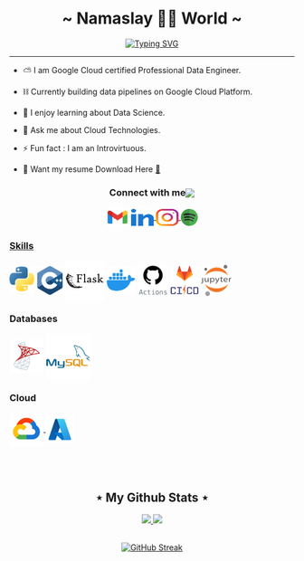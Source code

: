 <div>
  
  <h1 align="center" font-family="" style="text-decoration:none;"> ~ Namaslay 🙏🏼 World ~ </h1>

  <div align="center">

[![Typing SVG](https://readme-typing-svg.demolab.com?font=Handjet&size=35&duration=4000&pause=1000&center=true&vCenter=true&width=435&lines=Data+Engineer;Python+Developer;Cloud+Technology)](https://git.io/typing-svg)

  </div>
</div>

---

<div>  

  - ⛅ I am Google Cloud certified Professional Data Engineer.

  - ⛓ Currently building data pipelines on Google Cloud Platform.

  - 🌱 I enjoy learning about Data Science.

  - 💭 Ask me about Cloud Technologies.

  - ⚡ Fun fact : I am an Introvirtuous.

  - 📄 Want my resume Download Here [📌](resume/Jayati_Gupta_Resume.pdf)

   <!-- - 📫 How to reach me **jayatiguptaa@gmail.com** -->

</div>

<!-- ═════════════════ ⋆★⋆ ═════════════════ -->

<h3 align="center">Connect with me<img align="center" src="https://gist.github.com/haldaranup/f89330e95dfca979a5bc9fd80602761f/raw/8a3d00dfc3aa37c26873bb154227e395ef77cdfa/handshake.gif" height="32px"></h3>

<p align="center">
  <a href="mailto:jayatiguptaa@gmail.com" style="text-decoration:none"><img height="35" width="40" align="center" src = "https://raw.githubusercontent.com/jayati-gupta/jayati-gupta/5f4a348a1d063dac1e83fb66c667371ba86f5911/icons/gmail.svg"></a>
  <a href="https://www.linkedin.com/in/jayati-guptaa" target="blank"><img align="center" src="https://raw.githubusercontent.com/jayati-gupta/jayati-gupta/64a68b4a3acc3d30303e5432b1ecbb99cd7c799c/icons/linked-in-alt.svg" alt="jayatiguptaa" height="30" width="40" />
  </a>
  <a href="https://instagram.com/jey.stfu" target="blank"><img align="center" src="https://raw.githubusercontent.com/jayati-gupta/jayati-gupta/64a68b4a3acc3d30303e5432b1ecbb99cd7c799c/icons/instagram.svg" alt="jey.stfu" height="30" width="40" />
  <a href="https://open.spotify.com/user/312feax6adin6flhcettahvjru5y?si=OGXe_q2tThOfgPM2J6-VIg" target="blank"><img align="center" src="https://github.com/jayati-gupta/jayati-gupta/blob/main/icons/spotify.png?raw=true" alt="jey.stfu" height="30" width="30" />
</p>

### Skills

<p float="left">
  <!-- <a>
    <img src="https://raw.githubusercontent.com/jayati-gupta/jayati-gupta/e59adee862e0ed04e8f1e8025316fa32fe9bcd6a/icons/c.svg" width="50" align="center"/>
  </a> -->
  <a>
    <img src="https://github.com/jayati-gupta/jayati-gupta/blob/main/icons/python.png?raw=true" width="45" align="center"/>
  </a>
  <a>
    <img src="https://raw.githubusercontent.com/jayati-gupta/jayati-gupta/e59adee862e0ed04e8f1e8025316fa32fe9bcd6a/icons/c%2B%2B.svg" width="45" align="center"/>
  </a>
  <a>
    <img src="https://raw.githubusercontent.com/jayati-gupta/jayati-gupta/e59adee862e0ed04e8f1e8025316fa32fe9bcd6a/icons/flask.svg" width="70" align="center"/>
  </a>
  <a>
    <img src="https://raw.githubusercontent.com/jayati-gupta/jayati-gupta/66768b643a1d1ab4fbc20a0ba29271751d1b9fad/icons/docker1.svg"  height="50"align="center"/>
  <a>
    <img src="https://raw.githubusercontent.com/jayati-gupta/jayati-gupta/66768b643a1d1ab4fbc20a0ba29271751d1b9fad/icons/github-actions.svg"  height="55" align="center"/>
  <a>
    <img src="https://github.com/jayati-gupta/jayati-gupta/blob/main/icons/cicd.png?raw=true"  height="55" align="center"/>
  </a> 
  <a>
    <img src="https://raw.githubusercontent.com/jayati-gupta/jayati-gupta/e59adee862e0ed04e8f1e8025316fa32fe9bcd6a/icons/jupyter.svg" width="55" align="center"/>
  </a>
  </a>
</p>

### Databases
 <p float="left">
  <a>
    <img src="https://raw.githubusercontent.com/jayati-gupta/jayati-gupta/66768b643a1d1ab4fbc20a0ba29271751d1b9fad/icons/ms-sql.svg" height="60" align="center"/>
  </a>
  <a>
    <img src="https://raw.githubusercontent.com/jayati-gupta/jayati-gupta/e59adee862e0ed04e8f1e8025316fa32fe9bcd6a/icons/mysql.svg" height="80" align="center"/>
  </a>
</p>

### Cloud
  <a href="https://console.cloud.google.com/" target="_blank" >
    <img src="https://raw.githubusercontent.com/jayati-gupta/jayati-gupta/444895a188156c477d6add3e049cfe6efa9ab5e3/icons/gcp.svg"  height="60" align="center"/>
  </a>
  <a href="https://azure.microsoft.com/" target="_blank" >
    <img src="https://raw.githubusercontent.com/jayati-gupta/jayati-gupta/444895a188156c477d6add3e049cfe6efa9ab5e3/icons/azure.svg"  height="50" align="center" />
  </a>

<!-- Github Stats Section -->
<br></br>
<h2 align="center"> ⋆ My Github Stats ⋆ </h2>

<div align="center">
  <a href="https://github.com/jayati-gupta">
  <img height="165em" src="https://github-readme-stats.vercel.app/api?username=jayati-gupta&theme=dark&show_icons=true&title_color=34b5ed&text_color=ffffff&icon_color=34b5ed&border_radius=15" />
  <img height="165em" src="https://github-readme-stats.vercel.app/api/top-langs/?username=jayati-gupta&theme=dark&layout=compact&title_color=34b5ed&text_color=ffffff&icon_color=fd6744&border_radius=15" />
  </a>
</div>

</br>

<div align="center">

[![GitHub Streak](https://github-readme-streak-stats.herokuapp.com?user=jayati-gupta&theme=dark&border_radius=15&date_format=j%20M%5B%20Y%5D&card_width=500&ring=34b5ed&currStreakLabel=ffffff&dates=34b5ed&sideLabels=ffffff&sideNums=34b5ed&fire=34b5ed)](https://git.io/streak-stats)

</div>

<!-- <br></br>
<h1 align = 'Center'>🐍 Eating Contribution Graph</h1>
<p align="center">
  <img src="https://github.com/DarshGupta1910/DarshGupta1910/raw/output/github-contribution-grid-snake.svg" alt="snake"></center>
</p> -->

<!-- ## 🎧 Spotify Playing 
  [<img src="https://spotify-readme.dark-art108.vercel.app/api/spotify-playing" alt=" Spotify Playing" width="500" />](https://open.spotify.com/user/312feax6adin6flhcettahvjru5y?si=OGXe_q2tThOfgPM2J6-VIg) -->
  